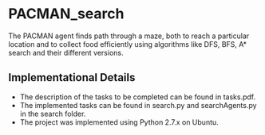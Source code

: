 # PACMAN_search
 The PACMAN agent finds path through a maze, both to reach a particular location and to collect food efficiently using algorithms like DFS, BFS, A* search and their different versions.
## Implementational Details
- The description of the tasks to be completed can be found in tasks.pdf. 
- The implemented tasks can be found in search.py and searchAgents.py in the search folder.
- The project was implemented using Python 2.7.x on Ubuntu.